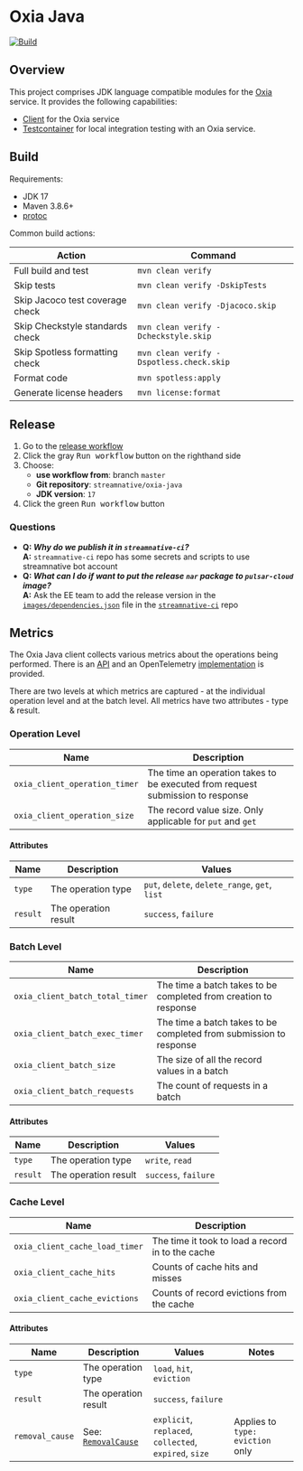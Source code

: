 # Oxia Java

[![Build](https://github.com/streamnative/oxia-client-java/actions/workflows/pr-build-and-test.yml/badge.svg)](https://github.com/streamnative/oxia-client-java/actions/workflows/pr-build-and-test.yml)

## Overview

This project comprises JDK language compatible modules for the [Oxia][oxia] service. It provides
the following capabilities:

- [Client](client/) for the Oxia service
- [Testcontainer](testcontainers/) for local integration testing with an Oxia service.

## Build

Requirements:

* JDK 17
* Maven 3.8.6+
* [protoc](https://grpc.io/docs/protoc-installation/)

Common build actions:

|             Action              |                 Command                  |
|---------------------------------|------------------------------------------|
| Full build and test             | `mvn clean verify`                       |
| Skip tests                      | `mvn clean verify -DskipTests`           |
| Skip Jacoco test coverage check | `mvn clean verify -Djacoco.skip`         |
| Skip Checkstyle standards check | `mvn clean verify -Dcheckstyle.skip`     |
| Skip Spotless formatting check  | `mvn clean verify -Dspotless.check.skip` |
| Format code                     | `mvn spotless:apply`                     |
| Generate license headers        | `mvn license:format`                     |

## Release

1. Go to the [release workflow][release-workflow]
2. Click the gray <kbd>Run workflow</kbd> button on the righthand side
3. Choose:
   * **use workflow from**: branch `master`
   * **Git repository**: `streamnative/oxia-java`
   * **JDK version**: `17`
4. Click the green <kbd>Run workflow</kbd> button

### Questions

* **Q: _Why do we publish it in `streamnative-ci`?_**<br/>
  **A:** `streamnative-ci` repo has some secrets and scripts to use streamnative bot account
* **Q: _What can I do if want to put the release `nar` package to `pulsar-cloud` image?_**<br/>
  **A:** Ask the EE team to add the release version in the [`images/dependencies.json`][dependencies-file] file in the [`streamnative-ci`][ci-repo] repo

[oxia]: https://github.com/streamnative/oxia
[release-workflow]: https://github.com/streamnative/streamnative-ci/actions/workflows/maven-tag-deploy.yml
[dependencies-file]: https://github.com/streamnative/streamnative-ci/blob/master/images/dependencies.json
[ci-repo]: https://github.com/streamnative/streamnative-ci

## Metrics

The Oxia Java client collects various metrics about the operations being performed. There is an
[API](client-metrics-api/src/main/java/io/streamnative/oxia/client/metrics/api/Metrics.java) and an OpenTelemetry
[implementation](client-metrics-opentelemetry/src/main/java/io/streamnative/oxia/client/metrics/opentelemetry/OpenTelemetryMetrics.java)
is provided.

There are two levels at which metrics are captured - at the individual operation level and at the batch level. All
metrics have two attributes - type & result.

### Operation Level

|             Name              |                                  Description                                   |
|-------------------------------|--------------------------------------------------------------------------------|
| `oxia_client_operation_timer` | The time an operation takes to be executed from request submission to response |
| `oxia_client_operation_size`  | The record value size. Only applicable for `put` and `get`                     |

#### Attributes

|   Name   |     Description      |                     Values                     |
|----------|----------------------|------------------------------------------------|
| `type`   | The operation type   | `put`, `delete`, `delete_range`, `get`, `list` |
| `result` | The operation result | `success`, `failure`                           |

### Batch Level

|              Name               |                            Description                             |
|---------------------------------|--------------------------------------------------------------------|
| `oxia_client_batch_total_timer` | The time a batch takes to be completed from creation to response   |
| `oxia_client_batch_exec_timer`  | The time a batch takes to be completed from submission to response |
| `oxia_client_batch_size`        | The size of all the record values in a batch                       |
| `oxia_client_batch_requests`    | The count of requests in a batch                                   |

#### Attributes

|   Name   |     Description      |        Values        |
|----------|----------------------|----------------------|
| `type`   | The operation type   | `write`, `read`      |
| `result` | The operation result | `success`, `failure` |

### Cache Level

| Name                            | Description                                       |
|---------------------------------|---------------------------------------------------|
| `oxia_client_cache_load_timer`  | The time it took to load a record in to the cache |
| `oxia_client_cache_hits`        | Counts of cache hits and misses                   |
| `oxia_client_cache_evictions`   | Counts of record evictions from the cache         |

#### Attributes

| Name            | Description                     | Values                                                 | Notes                            |
|-----------------|---------------------------------|--------------------------------------------------------|----------------------------------|
| `type`          | The operation type              | `load`, `hit`, `eviction`                              |                                  |
| `result`        | The operation result            | `success`, `failure`                                   |                                  |
| `removal_cause` | See: [`RemovalCause`][caffeine] | `explicit`, `replaced`, `collected`, `expired`, `size` | Applies to `type: eviction` only |

   [caffeine]: https://github.com/ben-manes/caffeine/blob/master/caffeine/src/main/java/com/github/benmanes/caffeine/cache/RemovalCause.java